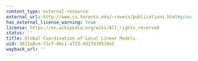 ```yaml
---
content_type: external-resource
external_url: http://www.cs.toronto.edu/~roweis/publications.html#gcoord
has_external_license_warning: true
license: https://en.wikipedia.org/wiki/All_rights_reserved
status: ''
title: Global Coordination of Local Linear Models
uid: 3612a8ce-71cf-46c1-a723-4d17d39516e5
wayback_url: ''
---
```

